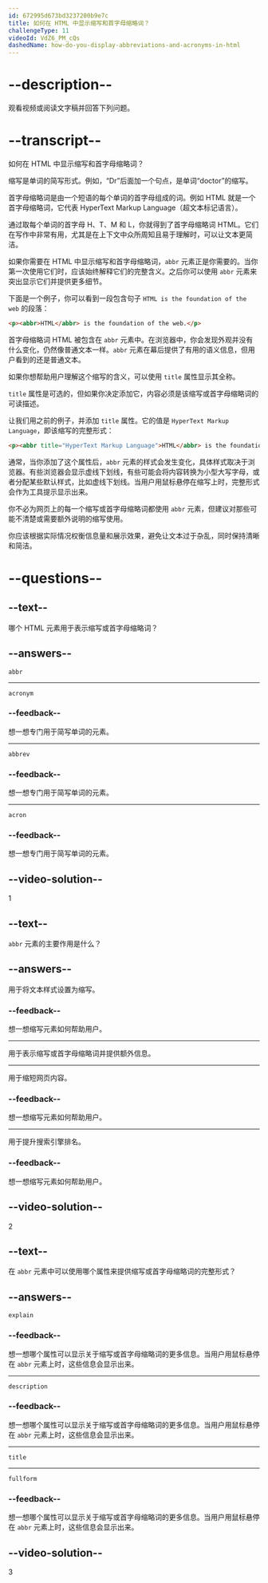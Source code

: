 ```yaml
---
id: 672995d673bd3237200b9e7c
title: 如何在 HTML 中显示缩写和首字母缩略词？
challengeType: 11
videoId: VdZ6_PM_cQs
dashedName: how-do-you-display-abbreviations-and-acronyms-in-html
---
```


# --description--

观看视频或阅读文字稿并回答下列问题。

# --transcript--

如何在 HTML 中显示缩写和首字母缩略词？

缩写是单词的简写形式。例如，“Dr”后面加一个句点，是单词“doctor”的缩写。

首字母缩略词是由一个短语的每个单词的首字母组成的词。例如 HTML 就是一个首字母缩略词，它代表 HyperText Markup Language（超文本标记语言）。

通过取每个单词的首字母 H、T、M 和 L，你就得到了首字母缩略词 HTML。它们在写作中非常有用，尤其是在上下文中众所周知且易于理解时，可以让文本更简洁。

如果你需要在 HTML 中显示缩写和首字母缩略词，`abbr` 元素正是你需要的。当你第一次使用它们时，应该始终解释它们的完整含义。之后你可以使用 `abbr` 元素来突出显示它们并提供更多细节。

下面是一个例子，你可以看到一段包含句子 `HTML is the foundation of the web` 的段落：

```html
<p><abbr>HTML</abbr> is the foundation of the web.</p>
```

首字母缩略词 HTML 被包含在 `abbr` 元素中。在浏览器中，你会发现外观并没有什么变化，仍然像普通文本一样。`abbr` 元素在幕后提供了有用的语义信息，但用户看到的还是普通文本。

如果你想帮助用户理解这个缩写的含义，可以使用 `title` 属性显示其全称。

`title` 属性是可选的，但如果你决定添加它，内容必须是该缩写或首字母缩略词的可读描述。

让我们用之前的例子，并添加 `title` 属性。它的值是 `HyperText Markup Language`，即该缩写的完整形式：

```html
<p><abbr title="HyperText Markup Language">HTML</abbr> is the foundation of the web.</p>
```

通常，当你添加了这个属性后，`abbr` 元素的样式会发生变化，具体样式取决于浏览器。有些浏览器会显示虚线下划线，有些可能会将内容转换为小型大写字母，或者分配某些默认样式，比如虚线下划线。当用户用鼠标悬停在缩写上时，完整形式会作为工具提示显示出来。

你不必为网页上的每一个缩写或首字母缩略词都使用 `abbr` 元素，但建议对那些可能不清楚或需要额外说明的缩写使用。

你应该根据实际情况权衡信息量和展示效果，避免让文本过于杂乱，同时保持清晰和简洁。

# --questions--

## --text--

哪个 HTML 元素用于表示缩写或首字母缩略词？

## --answers--

`abbr`

---

`acronym`

### --feedback--

想一想专门用于简写单词的元素。

---

`abbrev`

### --feedback--

想一想专门用于简写单词的元素。

---

`acron`

### --feedback--

想一想专门用于简写单词的元素。

## --video-solution--

1

## --text--

`abbr` 元素的主要作用是什么？

## --answers--

用于将文本样式设置为缩写。

### --feedback--

想一想缩写元素如何帮助用户。

---

用于表示缩写或首字母缩略词并提供额外信息。

---

用于缩短网页内容。

### --feedback--

想一想缩写元素如何帮助用户。

---

用于提升搜索引擎排名。

### --feedback--

想一想缩写元素如何帮助用户。

## --video-solution--

2

## --text--

在 `abbr` 元素中可以使用哪个属性来提供缩写或首字母缩略词的完整形式？

## --answers--

`explain`

### --feedback--

想一想哪个属性可以显示关于缩写或首字母缩略词的更多信息。当用户用鼠标悬停在 `abbr` 元素上时，这些信息会显示出来。

---

`description`

### --feedback--

想一想哪个属性可以显示关于缩写或首字母缩略词的更多信息。当用户用鼠标悬停在 `abbr` 元素上时，这些信息会显示出来。

---

`title`

---

`fullform`

### --feedback--

想一想哪个属性可以显示关于缩写或首字母缩略词的更多信息。当用户用鼠标悬停在 `abbr` 元素上时，这些信息会显示出来。

## --video-solution--

3

